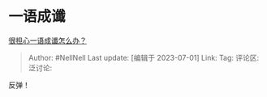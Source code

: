 # 一语成谶

[很担心一语成谶怎么办？](https://www.zhihu.com/question/609810332/answer/3099406528)

> Author: #NellNell
> Last update: [编辑于 2023-07-01]
> Link:
> Tag:
> 评论区:
> 泛讨论:

反弹！
